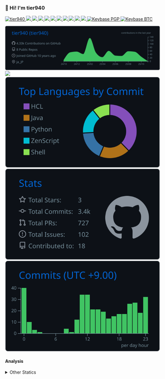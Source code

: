 ### 👋 Hi! I'm tier940

<p align="left"> 
  <a href="https://github.com/tier940/tier940/">
    <img src="https://komarev.com/ghpvc/?username=tier940" alt="tier940" />
  </a>
  <a href="http://twitter.com/tier940">
    <img height="20" src="https://img.shields.io/twitter/follow/tier940?label=Twitter&logo=twitter&style=flat" />
  </a>
  <a href="https://github.com/tier940">
    <img height="20" src="https://img.shields.io/github/followers/tier940?label=follow&logo=github&style=flat" />
  </a>
  <a href="https://www.reddit.com/user/tier940">
    <img height="20" src="https://img.shields.io/reddit/user-karma/combined/tier940?label=Reddit&logo=reddit&style=flat" />
  </a>
  <a href="https://stackoverflow.com/users/17317833/tier940">
    <img height="20" src="https://img.shields.io/stackexchange/stackoverflow/r/17317833?label=StackOverflow&logo=stack-overflow&style=flat" />
  </a>
  <a href="https://zenn.dev/tier940">
    <img height="20" src="https://zenn.badge.nikaera.com/s/tier940/likes" />
  </a>
  <a href="https://zenn.dev/tier940">
    <img height="20" src="https://zenn.badge.nikaera.com/s/tier940/followers" />
  </a>
  <a href="https://zenn.dev/tier940">
    <img height="20" src="https://zenn.badge.nikaera.com/s/tier940/articles" />
  </a>
  <a href="http://qiita.com/tier940">
    <img height="20" src="https://qiita-badge.apiapi.app/s/tier940/posts.svg" />
  </a>
  <a href="http://qiita.com/tier940">
    <img height="20" src="https://qiita-badge.apiapi.app/s/tier940/contributions.svg" />
  </a>
  <a href="https://github.com/tier940/tier940/">
    <img height="20" src="https://github.com/tier940/tier940/actions/workflows/main.yml/badge.svg" />
  </a>
  <a href="https://keybase.io/tier940">
    <img alt="Keybase PGP" src="https://img.shields.io/keybase/pgp/tier940">
  </a>
  <a href="https://keybase.io/tier940">
    <img alt="Keybase BTC" src="https://img.shields.io/keybase/btc/tier940">
  </a>
</p>

[![](https://raw.githubusercontent.com/tier940/tier940/main/profile-summary-card-output/github_dark/0-profile-details.svg)](https://github.com/vn7n24fzkq/github-profile-summary-cards)
[![](https://raw.githubusercontent.com/tier940/tier940/main/profile-summary-card-output/github_dark/1-repos-per-language.svg)](https://github.com/vn7n24fzkq/github-profile-summary-cards) [![](https://raw.githubusercontent.com/tier940/tier940/main/profile-summary-card-output/github_dark/2-most-commit-language.svg)](https://github.com/vn7n24fzkq/github-profile-summary-cards)
[![](https://raw.githubusercontent.com/tier940/tier940/main/profile-summary-card-output/github_dark/3-stats.svg)](https://github.com/vn7n24fzkq/github-profile-summary-cards) [![](https://raw.githubusercontent.com/tier940/tier940/main/profile-summary-card-output/github_dark/4-productive-time.svg)](https://github.com/vn7n24fzkq/github-profile-summary-cards)


#### Analysis
<!-- <img height="150" src="https://github.com/tier940/tier940/blob/master/images/stat.svg" alt="Alternative Text"/> -->

<details>
  <summary>Other Statics</summary>
  <!--START_SECTION:waka-->
![Code Time](http://img.shields.io/badge/Code%20Time-5%2C547%20hrs%2042%20mins-blue)

**🐱 My GitHub Data** 

> 📦 47.9 kB Used in GitHub's Storage 
 > 
> 💼 Opted to Hire
 > 
> 📜 13 Public Repositories 
 > 
> 🔑 6 Private Repositories 
 > 
**I'm an Early 🐤** 

```text
🌞 Morning                2715 commits        ████░░░░░░░░░░░░░░░░░░░░░   16.22 % 
🌆 Daytime                6091 commits        █████████░░░░░░░░░░░░░░░░   36.40 % 
🌃 Evening                6206 commits        █████████░░░░░░░░░░░░░░░░   37.09 % 
🌙 Night                  1722 commits        ███░░░░░░░░░░░░░░░░░░░░░░   10.29 % 
```
📅 **I'm Most Productive on Saturday** 

```text
Monday                   1813 commits        ███░░░░░░░░░░░░░░░░░░░░░░   10.83 % 
Tuesday                  2583 commits        ████░░░░░░░░░░░░░░░░░░░░░   15.44 % 
Wednesday                2005 commits        ███░░░░░░░░░░░░░░░░░░░░░░   11.98 % 
Thursday                 1743 commits        ███░░░░░░░░░░░░░░░░░░░░░░   10.42 % 
Friday                   2419 commits        ████░░░░░░░░░░░░░░░░░░░░░   14.46 % 
Saturday                 3203 commits        █████░░░░░░░░░░░░░░░░░░░░   19.14 % 
Sunday                   2968 commits        ████░░░░░░░░░░░░░░░░░░░░░   17.74 % 
```


📊 **This Week I Spent My Time On** 

```text
🕑︎ Time Zone: Asia/Tokyo

💬 Programming Languages: 
Other                    35 hrs 7 mins       █████████████████░░░░░░░░   69.95 % 
YAML                     6 hrs 23 mins       ███░░░░░░░░░░░░░░░░░░░░░░   12.71 % 
Markdown                 3 hrs 45 mins       ██░░░░░░░░░░░░░░░░░░░░░░░   07.47 % 
INI                      2 hrs 5 mins        █░░░░░░░░░░░░░░░░░░░░░░░░   04.16 % 
Java                     1 hr 22 mins        █░░░░░░░░░░░░░░░░░░░░░░░░   02.75 % 

🔥 Editors: 
Chrome                   38 hrs 21 mins      ███████████████████░░░░░░   76.37 % 
VS Code                  10 hrs 59 mins      █████░░░░░░░░░░░░░░░░░░░░   21.90 % 
IntelliJ IDEA            52 mins             ░░░░░░░░░░░░░░░░░░░░░░░░░   01.73 % 

💻 Operating System: 
Windows                  40 hrs 52 mins      ████████████████████░░░░░   81.44 % 
Linux                    9 hrs 18 mins       █████░░░░░░░░░░░░░░░░░░░░   18.56 % 
```

**I Mostly Code in Java** 

```text
Java                     13 repos            ████████████░░░░░░░░░░░░░   48.15 % 
HCL                      3 repos             ███░░░░░░░░░░░░░░░░░░░░░░   11.11 % 
ZenScript                3 repos             ███░░░░░░░░░░░░░░░░░░░░░░   11.11 % 
Shell                    2 repos             ██░░░░░░░░░░░░░░░░░░░░░░░   07.41 % 
Python                   1 repo              █░░░░░░░░░░░░░░░░░░░░░░░░   03.70 % 
```



**Timeline**

![Lines of Code chart](https://raw.githubusercontent.com/tier940/tier940/main/assets/bar_graph.png)


 Last Updated on 09/04/2025 01:02:37 UTC
<!--END_SECTION:waka-->
</details>
